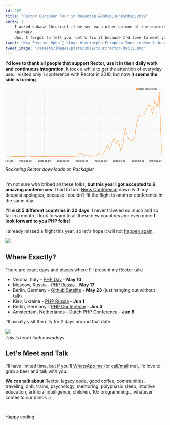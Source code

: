 ```yaml
---
id: 207
title: "Rector European Tour in May&nbsp;&&nbsp;June&nbsp;2019"
perex: |
    I asked Łukasz Chruściel if we see each other on one of the conferences I'm coming with Rector and I got and he's like: "I haven't noticed any announcements that you will talk somewhere. Did you set up any long distance trip?"
    <br><br>
    Ups, I forgot to tell you. Let's fix it because I'd love to meet you and hear about your pain points.
tweet: "New Post on #php 🐘 blog: #rectorphp European Tour in May & June 2019 - I'll see you at @phpday @PHP_Russia @fwdays @phpconference and @dpcon - Thanks for having me ❤️️❤️️❤️️"
tweet_image: "/assets/images/posts/2019/tour/rector-daily.png"
---
```


**I'd love to thank all people that support Rector, use it in their daily work and continuous integration**. It took a while to get the attention of everyday use. I visited only 1 conference with Rector in 2018, but now **it seems the side is turning**.  

<div class="text-center">
    <img src="/assets/images/posts/2019/tour/rector-daily.png" class="img-thumbnail mt-4">
    <em>Rocketing Rector downloads on Packagist</em>
</div>

<br>

I'm not sure who bribed all these folks, **but this year I got accepted to 6 amazing conferences**. I had to turn [Neos Conference](https://www.neoscon.io/) down with my deepest apologies, because I couldn't fit the flight to another conference in the same day.
 
**I'll visit 5 different countries in 30 days**. I never traveled so much and so far in a month. I look forward to all these new countries and even more **I look forward to you PHP folks**! 

I already missed a flight this year, so let's hope it will not [happen again](/blog/2018/10/18/how-i-almost-missed-my-talk-in-php-asia-conference/). 

<div class="text-center">
    <img src="http://getrector.org/assets/images/logo/rector-no_frame_vector.svg" style="width: 7em" class="mt-5">
</div>

## Where Exactly?

There are exact days and places where I'll present my Rector talk:
 
- Verona, Italy - [PHP Day](https://2019.phpday.it/) - **May 10**
- Moscow, Russia - [PHP Russia](https://phprussia.ru/2019) - **May 17**
- Berlin, Germany - [Github Satelite](https://githubsatellite.com/) - **May 23** (just hanging out without talk)
- Kiev, Ukraine - [PHP Russia](https://fwdays.com/en/event/php-fwdays-2019) - **Jun 1**
- Berlin, Germany - [PHP Conference](https://phpconference.com/) - **Jun 4**
- Amsterdam, Netherlands - [Dutch PHP Conference](https://www.phpconference.nl/) - **Jun 8**

I'll usually visit the city for 2 days around that date.

<div class="text-center">
    <img src="/assets/images/talk_dresden.jpg" style="width: 30em" class="mt-4 img-thumbnail">
    <br> 
    <em>This is how I look nowadays</em>
</div>

## Let's Meet and Talk

I'll have limited time, but if you'll [WhatsApp me](https://api.whatsapp.com/send?phone=420776778332&text=Hi%20Tom,%20I'd%20love%20to%20meet%20you%20at%20the%20conference%20:) (or [call/mail](/contact/) me), I'd love to grab a beer and talk with you. 

**We can talk about** Rector, legacy code, good coffee, communities, traveling, dnb, trains, psychology, mentoring, polyphasic sleep, intuitive education, artificial intelligence, children, 10x programming... whatever comes to our minds :)

<br>

Happy coding!
